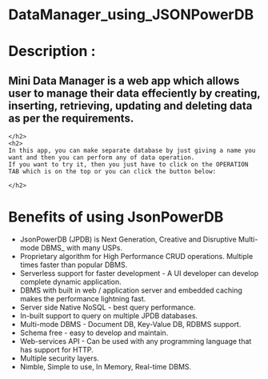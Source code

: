 # DataManager_using_JSONPowerDB


# Description :
## <h2> Mini Data Manager is a  web app which allows user to manage their data effeciently by creating, inserting, retrieving, updating and deleting data as per the requirements.
	</h2>
	<h2> 
	In this app, you can make separate database by just giving a name you want and then you can perform any of data operation.
	If you want to try it, then you just have to click on the OPERATION TAB which is on the top or you can click the button below:
	
	</h2>
# Benefits of using JsonPowerDB
<ul> <li>JsonPowerDB (JPDB) is Next Generation, Creative and Disruptive Multi-mode DBMS_ with many USPs.</li>
 <li>Proprietary algorithm for High Performance CRUD operations. Multiple times faster than popular DBMS.</li>
 <li>Serverless support for faster development - A UI developer can develop complete dynamic application.</li>
 <li>DBMS with built in web / application server and embedded caching makes the performance lightning fast.</li>
 <li>Server side Native NoSQL - best query performance.</li>
 <li>In-built support to query on multiple JPDB databases.</li>
 <li>Multi-mode DBMS - Document DB, Key-Value DB, RDBMS support.</li>
 <li>Schema free - easy to develop and maintain.</li>
 <li>Web-services API - Can be used with any programming language that has support for HTTP.</li>
 <li>Multiple security layers.</li>
 <li>Nimble, Simple to use, In Memory, Real-time DBMS.</li>
</ul>
